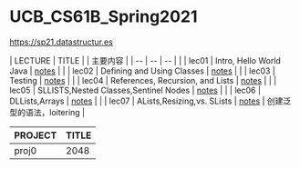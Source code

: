 # UCB_CS61B_Spring2021
https://sp21.datastructur.es

| LECTURE | TITLE |  | 主要内容 |
| -- | -- | -- |   |
| lec01 | Intro, Hello World Java | [notes](https://github.com/proregress/UCB_CS61B_Spring2021/blob/main/lec1_intro/README.md) |   |
| lec02 | Defining and Using Classes | [notes](https://github.com/proregress/UCB_CS61B_Spring2021/blob/main/lec02/notes.md) |   |
| lec03 | Testing | [notes](https://github.com/proregress/UCB_CS61B_Spring2021/blob/main/lec03/notes.md) |   |
| lec04 | References, Recursion, and Lists | [notes](https://github.com/proregress/UCB_CS61B_Spring2021/blob/main/lec04/notes.md) |   |
| lec05 | SLLISTS,Nested Classes,Sentinel Nodes | [notes](https://github.com/proregress/UCB_CS61B_Spring2021/blob/main/lec05/README.md) |   |
| lec06 | DLLists,Arrays | [notes](https://github.com/proregress/UCB_CS61B_Spring2021/tree/main/lec06) |   |
| lec07 | ALists,Resizing,vs. SLists | [notes](https://github.com/proregress/UCB_CS61B_Spring2021/tree/main/lec07) | 创建泛型的语法，loitering |


| PROJECT | TITLE |
| -- | -- | 
| proj0 | 2048 |
